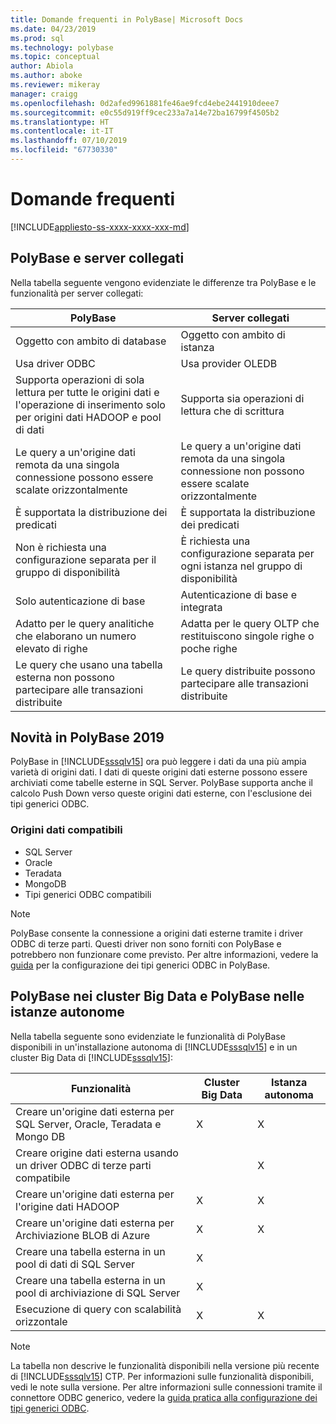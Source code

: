 ```yaml
---
title: Domande frequenti in PolyBase| Microsoft Docs
ms.date: 04/23/2019
ms.prod: sql
ms.technology: polybase
ms.topic: conceptual
author: Abiola
ms.author: aboke
ms.reviewer: mikeray
manager: craigg
ms.openlocfilehash: 0d2afed9961881fe46ae9fcd4ebe2441910deee7
ms.sourcegitcommit: e0c55d919ff9cec233a7a14e72ba16799f4505b2
ms.translationtype: HT
ms.contentlocale: it-IT
ms.lasthandoff: 07/10/2019
ms.locfileid: "67730330"
---
```

# <a name="frequently-asked-questions"></a>Domande frequenti

[!INCLUDE[appliesto-ss-xxxx-xxxx-xxx-md](../../includes/appliesto-ss-xxxx-xxxx-xxx-md.md)]

## <a name="polybase-vs-linked-servers"></a>PolyBase e server collegati
Nella tabella seguente vengono evidenziate le differenze tra PolyBase e le funzionalità per server collegati:

|PolyBase | Server collegati|
|--------------------------|--------------------------|  
|Oggetto con ambito di database|Oggetto con ambito di istanza|
|Usa driver ODBC|Usa provider OLEDB|
|Supporta operazioni di sola lettura per tutte le origini dati e l'operazione di inserimento solo per origini dati HADOOP e pool di dati|Supporta sia operazioni di lettura che di scrittura|
|Le query a un'origine dati remota da una singola connessione possono essere scalate orizzontalmente |Le query a un'origine dati remota da una singola connessione non possono essere scalate orizzontalmente|
|È supportata la distribuzione dei predicati|È supportata la distribuzione dei predicati|
|Non è richiesta una configurazione separata per il gruppo di disponibilità|È richiesta una configurazione separata per ogni istanza nel gruppo di disponibilità|
|Solo autenticazione di base|Autenticazione di base e integrata|
|Adatto per le query analitiche che elaborano un numero elevato di righe|Adatta per le query OLTP che restituiscono singole righe o poche righe|
|Le query che usano una tabella esterna non possono partecipare alle transazioni distribuite|Le query distribuite possono partecipare alle transazioni distribuite|

## <a name="whats-new-in-polybase-2019"></a>Novità in PolyBase 2019 

PolyBase in [!INCLUDE[sssqlv15](../../includes/sssqlv15-md.md)] ora può leggere i dati da una più ampia varietà di origini dati. I dati di queste origini dati esterne possono essere archiviati come tabelle esterne in SQL Server. PolyBase supporta anche il calcolo Push Down verso queste origini dati esterne, con l'esclusione dei tipi generici ODBC.

### <a name="compatible-data-sources"></a>Origini dati compatibili

- SQL Server
- Oracle
- Teradata
- MongoDB
- Tipi generici ODBC compatibili
  
> [!NOTE]
> PolyBase consente la connessione a origini dati esterne tramite i driver ODBC di terze parti. Questi driver non sono forniti con PolyBase e potrebbero non funzionare come previsto. Per altre informazioni, vedere la [guida](../../relational-databases/polybase/polybase-configure-odbc-generic.md) per la configurazione dei tipi generici ODBC in PolyBase.  

## <a name="polybase-in-big-data-clusters-vs-polybase-in-stand-alone-instances"></a>PolyBase nei cluster Big Data e PolyBase nelle istanze autonome

Nella tabella seguente sono evidenziate le funzionalità di PolyBase disponibili in un'installazione autonoma di [!INCLUDE[sssqlv15](../../includes/sssqlv15-md.md)] e in un cluster Big Data di [!INCLUDE[sssqlv15](../../includes/sssqlv15-md.md)]:

|Funzionalità |Cluster Big Data|Istanza autonoma|
|--------------------------|--------------------------|---------|   
|Creare un'origine dati esterna per SQL Server, Oracle, Teradata e Mongo DB |X|X |
|Creare origine dati esterna usando un driver ODBC di terze parti compatibile | | X|
|Creare un'origine dati esterna per l'origine dati HADOOP | X| X|
|Creare un'origine dati esterna per Archiviazione BLOB di Azure | X| X|
|Creare una tabella esterna in un pool di dati di SQL Server | X| |
|Creare una tabella esterna in un pool di archiviazione di SQL Server | X| |
|Esecuzione di query con scalabilità orizzontale | X| X|

> [!NOTE]
>La tabella non descrive le funzionalità disponibili nella versione più recente di [!INCLUDE[sssqlv15](../../includes/sssqlv15-md.md)] CTP. Per informazioni sulle funzionalità disponibili, vedi le note sulla versione. Per altre informazioni sulle connessioni tramite il connettore ODBC generico, vedere la [guida pratica alla configurazione dei tipi generici ODBC](polybase-configure-odbc-generic.md).